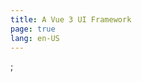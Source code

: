 ```yaml
---
title: A Vue 3 UI Framework
page: true
lang: en-US
---
```


;

<!-- <ClientOnly>
  <ParallaxHome />
</ClientOnly> -->
